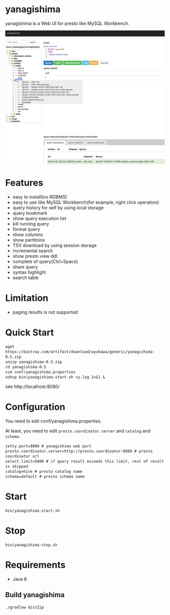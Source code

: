 # yanagishima

yanagishima is a Web UI for presto like MySQL Workbench.

![yanagishima](screenshot/yanagishima.png)

# Features
* easy to install(no RDBMS)
* easy to use like MySQL Workbench(for example, right click operation)
* query history for self by using local storage
* query bookmark
* show query execution list
* kill running query
* format query
* show columns
* show partitoins
* TSV download by using session storage
* incremental search
* show presto view ddl
* complete of query(Ctrl+Space)
* share query
* syntax highlight
* search table

# Limitation

* paging results is not supported

# Quick Start
```
wget https://bintray.com/artifact/download/wyukawa/generic/yanagishima-0.5.zip
unzip yanagishima-0.5.zip
cd yanagishima-0.5
vim conf/yanagishima.properties
nohup bin/yanagishima-start.sh >y.log 2>&1 &
```
see http://localhost:8080/

# Configuration

You need to edit conf/yanagishima.properties.

At least, you need to edit ```presto.coordinator.server``` and ```catalog``` and ```schema```.
```
jetty.port=8080 # yanagishima web port
presto.coordinator.server=http://presto.coordinator:8080 # presto coordinator url
select.limit=5000 # if query result exceeds this limit, rest of result is skipped
catalog=hive # presto catalog name
schema=default # presto schema name
```

# Start
```
bin/yanagishima-start.sh
```

# Stop
```
bin/yanagishima-stop.sh
```

# Requirements

* Java 8

## Build yanagishima

```
./gradlew distZip
```
